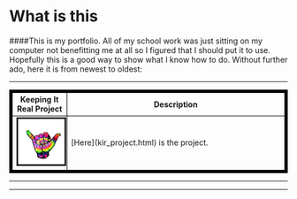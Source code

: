 

# What is this

####This is my portfolio. All of my school work was just sitting on my computer not benefitting me at all so I figured that I should put it to use. Hopefully this is a good way to show what I know how to do. Without further ado, here it is from newest to oldest: 

---

<table  border="5" bordercolor="black" align="center">
<colgroup>
<col width="20%" />
<col width="80%" />
</colgroup>

<thead>
<tr class="header">
<th align="center" >Keeping It Real Project</th>
<th align="center" >Description</th>
</tr>
</thead>

<tbody>
<tr>
  <td><a href=kir_project.html><img src="images/keeping_it_real.jpg" alt="" border=3></img> </td>  
  <td> [Here](kir_project.html) is the project.  </td>
</td>
</tr>

</tbody>
</table>

---

---



